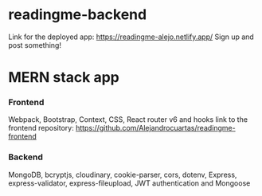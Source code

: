 # readingme-backend
Link for the deployed app: https://readingme-alejo.netlify.app/
Sign up and post something!
# MERN stack app
### Frontend
Webpack, Bootstrap, Context, CSS, React router v6 and hooks
link to the frontend repository: https://github.com/Alejandrocuartas/readingme-frontend
### Backend
MongoDB, bcryptjs, cloudinary, cookie-parser, cors, dotenv, Express, express-validator, express-fileupload, JWT authentication and Mongoose

